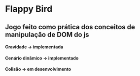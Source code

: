 # Flappy Bird
## Jogo feito como prática dos conceitos de manipulação de DOM do js

#### Gravidade -> implementada
#### Cenário dinâmico -> implementado
#### Colisão -> em desenvolvimento
